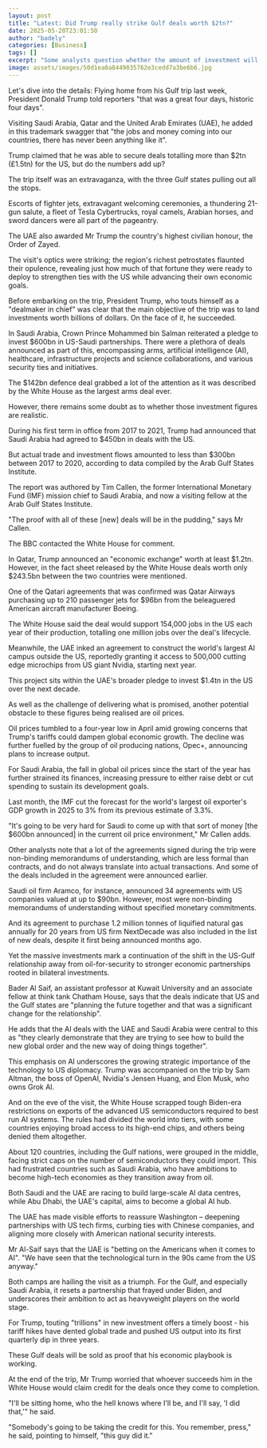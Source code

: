 ```yaml
---
layout: post
title: "Latest: Did Trump really strike Gulf deals worth $2tn?"
date: 2025-05-20T23:01:50
author: "badely"
categories: [Business]
tags: []
excerpt: "Some analysts question whether the amount of investment will ultimately be that high."
image: assets/images/50d1ea0a8449035762e3cedd7a3be6b6.jpg
---
```


Let's dive into the details: Flying home from his Gulf trip last week, President Donald Trump told reporters "that was a great four days, historic four days".

Visiting Saudi Arabia, Qatar and the United Arab Emirates (UAE), he added in this trademark swagger that "the jobs and money coming into our countries, there has never been anything like it".

Trump claimed that he was able to secure deals totalling more than $2tn (£1.5tn) for the US, but do the numbers add up?

The trip itself was an extravaganza, with the three Gulf states pulling out all the stops.

Escorts of fighter jets, extravagant welcoming ceremonies, a thundering 21-gun salute, a fleet of Tesla Cybertrucks, royal camels, Arabian horses, and sword dancers were all part of the pageantry.

The UAE also awarded Mr Trump the country's highest civilian honour, the Order of Zayed.

The visit's optics were striking; the region's richest petrostates flaunted their opulence, revealing just how much of that fortune they were ready to deploy to strengthen ties with the US while advancing their own economic goals.

Before embarking on the trip, President Trump, who touts himself as a "dealmaker in chief" was clear that the main objective of the trip was to land investments worth billions of dollars. On the face of it, he succeeded.

In Saudi Arabia, Crown Prince Mohammed bin Salman reiterated a pledge to invest $600bn in US-Saudi partnerships. There were a plethora of deals announced as part of this, encompassing arms, artificial intelligence (AI), healthcare, infrastructure projects and science collaborations, and various security ties and initiatives.

The $142bn defence deal grabbed a lot of the attention as it was described by the White House as the largest arms deal ever.

However, there remains some doubt as to whether those investment figures are realistic.

During his first term in office from 2017 to 2021, Trump had announced that Saudi Arabia had agreed to $450bn in deals with the US.

But actual trade and investment flows amounted to less than $300bn between 2017 to 2020, according to data compiled by the Arab Gulf States Institute.

The report was authored by Tim Callen, the former International Monetary Fund (IMF) mission chief to Saudi Arabia, and now a visiting fellow at the Arab Gulf States Institute.

"The proof with all of these [new] deals will be in the pudding," says Mr Callen.

The BBC contacted the White House for comment.

In Qatar, Trump announced an "economic exchange" worth at least $1.2tn. However, in the fact sheet released by the White House deals worth only $243.5bn between the two countries were mentioned.

One of the Qatari agreements that was confirmed was Qatar Airways purchasing up to 210 passenger jets for $96bn from the beleaguered American aircraft manufacturer Boeing.

The White House said the deal would support 154,000 jobs in the US each year of their production, totalling one million jobs over the deal's lifecycle.

Meanwhile, the UAE inked an agreement to construct the world's largest AI campus outside the US, reportedly granting it access to 500,000 cutting edge microchips from US giant Nvidia, starting next year.

This project sits within the UAE's broader pledge to invest $1.4tn in the US over the next decade.

As well as the challenge of delivering what is promised, another potential obstacle to these figures being realised are oil prices.

Oil prices tumbled to a four-year low in April amid growing concerns that Trump's tariffs could dampen global economic growth. The decline was further fuelled by the group of oil producing nations, Opec+, announcing plans to increase output.

For Saudi Arabia, the fall in global oil prices since the start of the year has further strained its finances, increasing pressure to either raise debt or cut spending to sustain its development goals.

Last month, the IMF cut the forecast for the world's largest oil exporter's GDP growth in 2025 to 3% from its previous estimate of 3.3%.

"It's going to be very hard for Saudi to come up with that sort of money [the $600bn announced] in the current oil price environment," Mr Callen adds.

Other analysts note that a lot of the agreements signed during the trip were non-binding memorandums of understanding, which are less formal than contracts, and do not always translate into actual transactions. And some of the deals included in the agreement were announced earlier.

Saudi oil firm Aramco, for instance, announced 34 agreements with US companies valued at up to $90bn. However, most were non-binding memorandums of understanding without specified monetary commitments.

And its agreement to purchase 1.2 million tonnes of liquified natural gas annually for 20 years from US firm NextDecade was also included in the list of new deals, despite it first being announced months ago.

Yet the massive investments mark a continuation of the shift in the US-Gulf relationship away from oil-for-security to stronger economic partnerships rooted in bilateral investments.

Bader Al Saif, an assistant professor at Kuwait University and an associate fellow at think tank Chatham House, says that the deals indicate that US and the Gulf states are "planning the future together and that was a significant change for the relationship".

He adds that the AI deals with the UAE and Saudi Arabia were central to this as "they clearly demonstrate that they are trying to see how to build the new global order and the new way of doing things together".

This emphasis on AI underscores the growing strategic importance of the technology to US diplomacy. Trump was accompanied on the trip by Sam Altman, the boss of OpenAI, Nvidia's Jensen Huang, and Elon Musk, who owns Grok AI.

And on the eve of the visit, the White House scrapped tough Biden-era restrictions on exports of the advanced US semiconductors required to best run AI systems. The rules had divided the world into tiers, with some countries enjoying broad access to its high-end chips, and others being denied them altogether.

About 120 countries, including the Gulf nations, were grouped in the middle, facing strict caps on the number of semiconductors they could import. This had frustrated countries such as Saudi Arabia, who have ambitions to become high-tech economies as they transition away from oil.

Both Saudi and the UAE are racing to build large-scale AI data centres, while Abu Dhabi, the UAE's capital, aims to become a global AI hub.

The UAE has made visible efforts to reassure Washington – deepening partnerships with US tech firms, curbing ties with Chinese companies, and aligning more closely with American national security interests.

Mr Al-Saif says that the UAE is "betting on the Americans when it comes to AI". "We have seen that the technological turn in the 90s came from the US anyway."

Both camps are hailing the visit as a triumph. For the Gulf, and especially Saudi Arabia, it resets a partnership that frayed under Biden, and underscores their ambition to act as heavyweight players on the world stage.

For Trump, touting "trillions" in new investment offers a timely boost - his tariff hikes have dented global trade and pushed US output into its first quarterly dip in three years.

These Gulf deals will be sold as proof that his economic playbook is working.

At the end of the trip, Mr Trump worried that whoever succeeds him in the White House would claim credit for the deals once they come to completion.

"I'll be sitting home, who the hell knows where I'll be, and I'll say, 'I did that,'" he said.

"Somebody's going to be taking the credit for this. You remember, press," he said, pointing to himself, "this guy did it."

